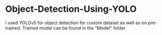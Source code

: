 # Object-Detection-Using-YOLO
I used YOLOv5 for object detection for custom dataset as well as on pre-trained.
Trained model can be found in the "Model" folder 
